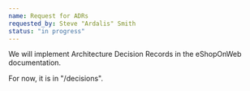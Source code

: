 ```yaml
---
name: Request for ADRs
requested_by: Steve "Ardalis" Smith
status: "in progress"
---
```


We will implement Architecture Decision Records in the eShopOnWeb documentation.

For now, it is in "/decisions".